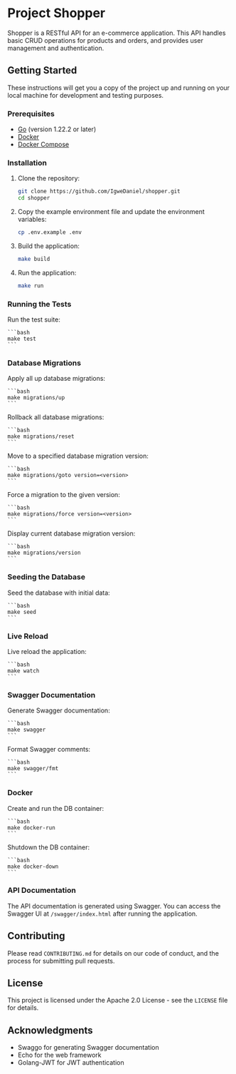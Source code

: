 # Project Shopper

Shopper is a RESTful API for an e-commerce application. This API handles basic CRUD operations for products and orders, and provides user management and authentication.

## Getting Started

These instructions will get you a copy of the project up and running on your local machine for development and testing purposes.

### Prerequisites

- [Go](https://golang.org/doc/install) (version 1.22.2 or later)
- [Docker](https://docs.docker.com/get-docker/)
- [Docker Compose](https://docs.docker.com/compose/install/)

### Installation

1. Clone the repository:

   ```bash
   git clone https://github.com/IgweDaniel/shopper.git
   cd shopper
   ```

2. Copy the example environment file and update the environment variables:

   ```bash
   cp .env.example .env
   ```

3. Build the application:

   ```bash
   make build
   ```

4. Run the application:

   ```bash
   make run
   ```

### Running the Tests

Run the test suite:

    ```bash
    make test
    ```

### Database Migrations

Apply all up database migrations:

    ```bash
    make migrations/up
    ```

Rollback all database migrations:

    ```bash
    make migrations/reset
    ```

Move to a specified database migration version:

    ```bash
    make migrations/goto version=<version>
    ```

Force a migration to the given version:

    ```bash
    make migrations/force version=<version>
    ```

Display current database migration version:

    ```bash
    make migrations/version
    ```

### Seeding the Database

Seed the database with initial data:

    ```bash
    make seed
    ```

### Live Reload

Live reload the application:

    ```bash
    make watch
    ```

### Swagger Documentation

Generate Swagger documentation:

    ```bash
    make swagger
    ```

Format Swagger comments:

    ```bash
    make swagger/fmt
    ```

### Docker

Create and run the DB container:

    ```bash
    make docker-run
    ```

Shutdown the DB container:

    ```bash
    make docker-down
    ```

### API Documentation

The API documentation is generated using Swagger. You can access the Swagger UI at `/swagger/index.html` after running the application.

## Contributing

Please read `CONTRIBUTING.md` for details on our code of conduct, and the process for submitting pull requests.

## License

This project is licensed under the Apache 2.0 License - see the `LICENSE` file for details.

## Acknowledgments

- Swaggo for generating Swagger documentation
- Echo for the web framework
- Golang-JWT for JWT authentication
